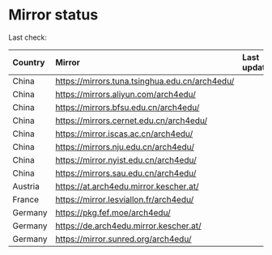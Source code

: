 <script src="./time.js"></script>
# Mirror status
Last check: <script type="text/javascript">localize(1732893886.78826);</script>

|Country|Mirror|Last update|
|:------|:-----|:----------|
|China|https://mirrors.tuna.tsinghua.edu.cn/arch4edu/|<script type="text/javascript">localize(1732862643);</script>|
|China|https://mirrors.aliyun.com/arch4edu/|<script type="text/javascript">localize(1732862643);</script>|
|China|https://mirrors.bfsu.edu.cn/arch4edu/|<script type="text/javascript">localize(1732862643);</script>|
|China|https://mirrors.cernet.edu.cn/arch4edu/|<script type="text/javascript">localize(1732862643);</script>|
|China|https://mirror.iscas.ac.cn/arch4edu/|<script type="text/javascript">localize(1732819402);</script>|
|China|https://mirrors.nju.edu.cn/arch4edu/|<script type="text/javascript">localize(1732776339);</script>|
|China|https://mirror.nyist.edu.cn/arch4edu/|<script type="text/javascript">localize(1732862643);</script>|
|China|https://mirrors.sau.edu.cn/arch4edu/|<script type="text/javascript">localize(1731653531);</script>|
|Austria|https://at.arch4edu.mirror.kescher.at/|<script type="text/javascript">localize(1732862643);</script>|
|France|https://mirror.lesviallon.fr/arch4edu/|<script type="text/javascript">localize(1732819402);</script>|
|Germany|https://pkg.fef.moe/arch4edu/|<script type="text/javascript">localize(1732862643);</script>|
|Germany|https://de.arch4edu.mirror.kescher.at/|<script type="text/javascript">localize(1732862643);</script>|
|Germany|https://mirror.sunred.org/arch4edu/|<script type="text/javascript">localize(1732862643);</script>|

<script src="./tablefilter/tablefilter.js"></script>
<script src="./table.js"></script>
